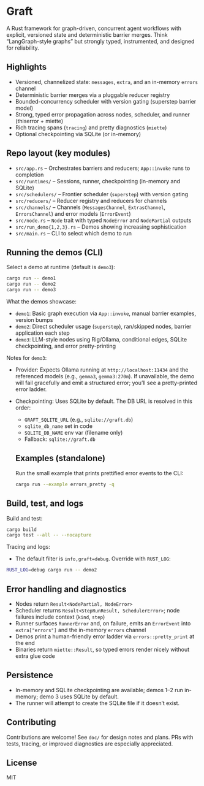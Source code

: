 # Graft

A Rust framework for graph-driven, concurrent agent workflows with explicit, versioned state and deterministic barrier merges. Think “LangGraph-style graphs” but strongly typed, instrumented, and designed for reliability.

## Highlights

- Versioned, channelized state: `messages`, `extra`, and an in-memory `errors` channel
- Deterministic barrier merges via a pluggable reducer registry
- Bounded-concurrency scheduler with version gating (superstep barrier model)
- Strong, typed error propagation across nodes, scheduler, and runner (thiserror + miette)
- Rich tracing spans (`tracing`) and pretty diagnostics (`miette`)
- Optional checkpointing via SQLite (or in-memory)

## Repo layout (key modules)

- `src/app.rs` – Orchestrates barriers and reducers; `App::invoke` runs to completion
- `src/runtimes/` – Sessions, runner, checkpointing (in-memory and SQLite)
- `src/schedulers/` – Frontier scheduler (`superstep`) with version gating
- `src/reducers/` – Reducer registry and reducers for channels
- `src/channels/` – Channels (`MessagesChannel`, `ExtrasChannel`, `ErrorsChannel`) and error models (`ErrorEvent`)
- `src/node.rs` – `Node` trait with typed `NodeError` and `NodePartial` outputs
- `src/run_demo{1,2,3}.rs` – Demos showing increasing sophistication
- `src/main.rs` – CLI to select which demo to run

## Running the demos (CLI)

Select a demo at runtime (default is `demo3`):

```bash
cargo run -- demo1
cargo run -- demo2
cargo run -- demo3
```

What the demos showcase:

- `demo1`: Basic graph execution via `App::invoke`, manual barrier examples, version bumps
- `demo2`: Direct scheduler usage (`superstep`), ran/skipped nodes, barrier application each step
- `demo3`: LLM-style nodes using Rig/Ollama, conditional edges, SQLite checkpointing, and error pretty-printing

Notes for `demo3`:

- Provider: Expects Ollama running at `http://localhost:11434` and the referenced models (e.g., `gemma3`, `gemma3:270m`). If unavailable, the demo will fail gracefully and emit a structured error; you’ll see a pretty-printed error ladder.
- Checkpointing: Uses SQLite by default. The DB URL is resolved in this order:
  - `GRAFT_SQLITE_URL` (e.g., `sqlite://graft.db`)
  - `sqlite_db_name` set in code
  - `SQLITE_DB_NAME` env var (filename only)
  - Fallback: `sqlite://graft.db`

  ## Examples (standalone)

  Run the small example that prints prettified error events to the CLI:

  ```bash
  cargo run --example errors_pretty -q
  ```

## Build, test, and logs

Build and test:

```bash
cargo build
cargo test --all -- --nocapture
```

Tracing and logs:

- The default filter is `info,graft=debug`. Override with `RUST_LOG`:

```bash
RUST_LOG=debug cargo run -- demo2
```

## Error handling and diagnostics

- Nodes return `Result<NodePartial, NodeError>`
- Scheduler returns `Result<StepRunResult, SchedulerError>`; node failures include context (`kind`, `step`)
- Runner surfaces `RunnerError` and, on failure, emits an `ErrorEvent` into `extra["errors"]` and the in-memory `errors` channel
- Demos print a human-friendly error ladder via `errors::pretty_print` at the end
- Binaries return `miette::Result`, so typed errors render nicely without extra glue code

## Persistence

- In-memory and SQLite checkpointing are available; demos 1–2 run in-memory; demo 3 uses SQLite by default.
- The runner will attempt to create the SQLite file if it doesn’t exist.

## Contributing

Contributions are welcome! See `doc/` for design notes and plans. PRs with tests, tracing, or improved diagnostics are especially appreciated.

## License

MIT
